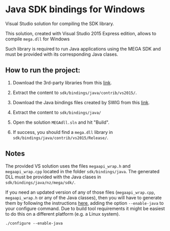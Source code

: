 # Java SDK bindings for Windows

Visual Studio solution for compiling the SDK library.

This solution, created with Visual Studio 2015 Express edition, allows to compile `mega.dll` for Windows

Such library is required to run Java applications using the MEGA SDK and must be provided with its corresponding Java clases.


## How to run the project:

1. Download the 3rd-party libraries from this [link](https://mega.nz/#!IwMkyYzK!0tW9hv6m0qZ7ysjwPOTPPktVI0lDQfXaCIa8Pj3DtBA).

2. Extract the content to `sdk/bindings/java/contrib/vs2015/`.

3. Download the Java bindings files created by SWIG from this [link](https://mega.nz/#!g4kHgZ6C!Gn9GFnEUSZwNiW-9j--Ojp7vdUjusTyAtsJuSzITxfQ).

4. Extract the content to `sdk/bindings/java/`

5. Open the solution `MEGAdll.sln` and hit "Build".

6. If success, you should find a `mega.dll` library in `sdk/bindings/java/contrib/vs2015/Release/`.


## Notes

The provided VS solution uses the files `megaapi_wrap.h` and `megaapi_wrap.cpp` located in the folder `sdk/bindings/java`. The generated DLL must be provided with the Java clases in `sdk/bindings/java/nz/mega/sdk/`.

If you need an updated version of any of those files (`megaapi_wrap.cpp`, `megaapi_wrap.h` or any of the Java classes), then you will have to generate them by following the instructions [here](https://github.com/meganz/sdk#building), adding the option `--enable-java` to your configure command. Due to build tool requirements it might be easiest to do this on a different platform (e.g. a Linux system).

``` 
./configure --enable-java
```
